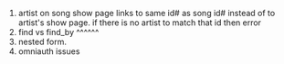 1. artist on song show page links to same id# as song id# instead of to artist's show page.
 if there is no artist to match that id then error
2. find vs find_by ^^^^^^
3. nested form.
4. omniauth issues
